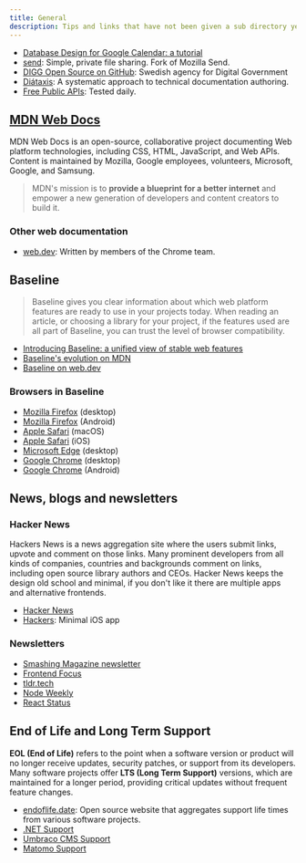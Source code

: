```yaml
---
title: General
description: Tips and links that have not been given a sub directory yet.
---
```


- [Database Design for Google Calendar: a tutorial](https://kb.databasedesignbook.com/posts/google-calendar/)
- [send](https://send.vis.ee/): Simple, private file sharing. Fork of Mozilla Send.
- [DIGG Open Source on GitHub](https://github.com/DIGGSweden/): Swedish agency for Digital Government
- [Diátaxis](https://diataxis.fr/): A systematic approach to technical documentation authoring.
- [Free Public APIs](https://www.freepublicapis.com/): Tested daily.

## [MDN Web Docs](https://developer.mozilla.org/en-US/docs/Web)

MDN Web Docs is an open-source, collaborative project documenting Web platform technologies, including CSS, HTML, JavaScript, and Web APIs. Content is maintained by Mozilla, Google employees, volunteers, Microsoft, Google, and Samsung.

> MDN's mission is to **provide a blueprint for a better internet** and empower a new generation of developers and content creators to build it.

### Other web documentation

- [web.dev](https://web.dev/): Written by members of the Chrome team.

## Baseline

> Baseline gives you clear information about which web platform features are ready to use in your projects today. When reading an article, or choosing a library for your project, if the features used are all part of Baseline, you can trust the level of browser compatibility.

- [Introducing Baseline: a unified view of stable web features](https://developer.mozilla.org/en-US/blog/baseline-unified-view-stable-web-features/)
- [Baseline's evolution on MDN](https://developer.mozilla.org/en-US/blog/baseline-evolution-on-mdn/)
- [Baseline on web.dev](https://web.dev/baseline/)

### Browsers in Baseline

- [Mozilla Firefox](https://www.mozilla.org/en-US/firefox/new/) (desktop)
- [Mozilla Firefox](https://play.google.com/store/apps/details?id=org.mozilla.firefox&hl=en-US) (Android)
- [Apple Safari](https://www.apple.com/safari/) (macOS)
- [Apple Safari](https://apps.apple.com/us/app/safari/id1146562112) (iOS)
- [Microsoft Edge](https://www.microsoft.com/en-us/edge/) (desktop)
- [Google Chrome](https://www.google.com/intl/en/chrome/) (desktop)
- [Google Chrome](https://play.google.com/store/apps/details?id=com.android.chrome&hl=en-US) (Android)

## News, blogs and newsletters

### Hacker News

Hackers News is a news aggregation site where the users submit links, upvote and comment on those links. Many prominent developers from all kinds of companies, countries and backgrounds comment on links, including open source library authors and CEOs. Hacker News keeps the design old school and minimal, if you don't like it there are multiple apps and alternative frontends.

- [Hacker News](https://news.ycombinator.com/news)
- [Hackers](https://github.com/weiran/hackers): Minimal iOS app

### Newsletters

- [Smashing Magazine newsletter](https://www.smashingmagazine.com/the-smashing-newsletter/)
- [Frontend Focus](https://frontendfoc.us/)
- [tldr.tech](https://tldr.tech/)
- [Node Weekly](https://nodeweekly.com/)
- [React Status](https://react.statuscode.com/)

## End of Life and Long Term Support

**EOL (End of Life)** refers to the point when a software version or product will no longer receive updates, security patches, or support from its developers. Many software projects offer **LTS (Long Term Support)** versions, which are maintained for a longer period, providing critical updates without frequent feature changes.

- [endoflife.date](https://endoflife.date): Open source website that aggregates support life times from various software projects.
- [.NET Support](https://endoflife.date/dotnet)
- [Umbraco CMS Support](https://endoflife.date/umbraco)
- [Matomo Support](https://endoflife.date/matomo)
